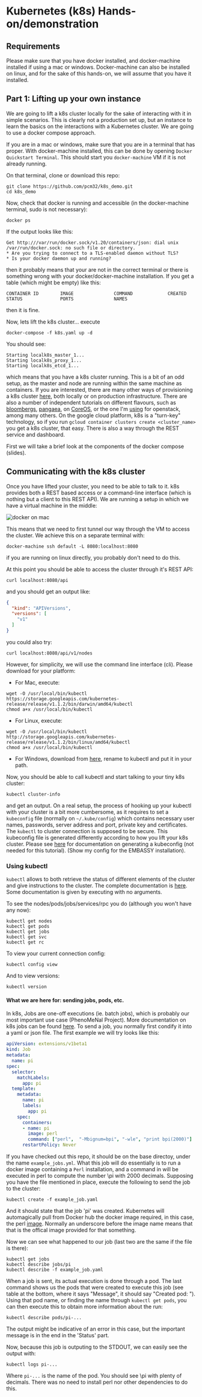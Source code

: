 # Kubernetes (k8s) Hands-on/demonstration

## Requirements

Please make sure that you have docker installed, and docker-machine installed if using a mac or windows. Docker-machine can also be installed on linux, and for the sake of this hands-on, we will assume that you have it installed.

## Part 1: Lifting up your own instance

We are going to lift a k8s cluster locally for the sake of interacting with it in simple scenarios. This is clearly not a production set up, but an instance to learn the basics on the interactions with a Kubernetes cluster. We are going to use a docker compose approach.

If you are in a mac or windows, make sure that you are in a terminal that has proper. With docker-machine installed, this can be done by opening `Docker Quickstart Terminal`. This should start you `docker-machine` VM if it is not already running.

On that terminal, clone or download this repo:
```
git clone https://github.com/pcm32/k8s_demo.git
cd k8s_demo
```
Now, check that docker is running and accessible (in the docker-machine terminal, sudo is not necessary):
```
docker ps
```
If the output looks like this:
```
Get http:///var/run/docker.sock/v1.20/containers/json: dial unix /var/run/docker.sock: no such file or directory.
* Are you trying to connect to a TLS-enabled daemon without TLS?
* Is your docker daemon up and running?
```
then it probably means that your are not in the correct terminal or there is something wrong with your docker/docker-machine installation. If you get a table (which might be empty) like this:
```
CONTAINER ID        IMAGE               COMMAND             CREATED             STATUS              PORTS               NAMES
```
then it is fine.

Now, lets lift the k8s cluster... execute
```
docker-compose -f k8s.yaml up -d
```
You should see:
```
Starting localk8s_master_1...
Starting localk8s_proxy_1...
Starting localk8s_etcd_1...
```
which means that you have a k8s cluster running. This is a bit of an odd setup, as the master and node are running within the same machine as containers. If you are interested, there are many other ways of provisioning a k8s cluster [here](http://kubernetes.io/v1.1/docs/getting-started-guides/), both locally or on production infrastructure. There are also a number of independent tutorials on different flavours, such as [bloombergs](https://github.com/bloomberg/kubernetes-cluster-cookbook/blob/master/templates/default/flannel-flanneld.erb), [pangaea](https://github.com/hasura/pangaea), on [CoreOS](https://coreos.com/kubernetes/docs/latest/getting-started.html), or the one I'm [using](https://github.com/phnmnl/mantl-kubernetes) for openstack, among many others. 
On the google cloud platform, k8s is a "turn-key" technology, so if you run `gcloud container clusters create <cluster_name>` you get a k8s cluster, that easy. There is also a way through the REST service and dashboard.

First we will take a brief look at the components of the docker compose (slides).

## Communicating with the k8s cluster

Once you have lifted your cluster, you need to be able to talk to it. k8s provides both a REST based access or a command-line interface (which is nothing but a client to this REST API). We are running a setup in which we have a virtual machine in the middle:

![docker on mac](https://docs.docker.com/engine/installation/images/mac_docker_host.svg) 

This means that we need to first tunnel our way through the VM to access the cluster. We achieve this on a separate terminal with:
```
docker-machine ssh default -L 8080:localhost:8080
```
if you are running on linux directly, you probably don't need to do this. 

At this point you should be able to access the cluster through it's REST API:
```
curl localhost:8080/api
```
and you should get an output like:

```json
{
  "kind": "APIVersions",
  "versions": [
    "v1"
  ]
}
```
you could also try:
```
curl localhost:8080/api/v1/nodes
```

However, for simplicity, we will use the command line interface (cli). Please download for your platform:
- For Mac, execute:
```
wget -O /usr/local/bin/kubectl https://storage.googleapis.com/kubernetes-release/release/v1.1.2/bin/darwin/amd64/kubectl
chmod a+x /usr/local/bin/kubectl
```
- For Linux, execute:
```
wget -O /usr/local/bin/kubectl http://storage.googleapis.com/kubernetes-release/release/v1.1.2/bin/linux/amd64/kubectl
chmod a+x /usr/local/bin/kubectl
```
- For Windows, download from [here](https://github.com/eirslett/kubectl-windows/raw/master/kubectl-1.1.3.exe), rename to kubectl and put it in your path.

Now, you should be able to call kubectl and start talking to your tiny k8s cluster:

```
kubectl cluster-info
```
and get an output. On a real setup, the process of hooking up your kubectl with your cluster is a bit more cumbersome, as it requires to set a `kubeconfig` file (normally on `~/.kube/config`) which contains necessary user names, passwords, server address and port, private key and certificates. The `kubectl` to cluster connection is supposed to be secure. This kubeconfig file is generated differently according to how you lift your k8s cluster. Please see [here](https://github.com/kubernetes/kubernetes/blob/release-1.1/docs/user-guide/kubeconfig-file.md) for documentation on generating a kubeconfig (not needed for this tutorial). (Show my config for the EMBASSY installation).

### Using kubectl

`kubectl` allows to both retrieve the status of different elements of the cluster and give instructions to the cluster. The complete documentation is [here](https://cloud.google.com/container-engine/docs/kubectl/). Some documentation is given by executing with no arguments.

To see the nodes/pods/jobs/services/rpc you do (although you won't have any now):
```
kubectl get nodes
kubectl get pods
kubectl get jobs
kubectl get svc
kubectl get rc
```
To view your current connection config:
```
kubectl config view
```
And to view versions:
```
kubectl version
```

#### What we are here for: sending jobs, pods, etc.

In k8s, Jobs are one-off executions (ie. batch jobs), which is probably our most important use case (PhenoMeNal Project). More documentation on k8s jobs can be found [here](https://cloud.google.com/container-engine/docs/jobs). To send a job, you normally first condify it into a yaml or json file. The first example we will try looks like this:

```yaml
apiVersion: extensions/v1beta1
kind: Job
metadata:
  name: pi
spec:
  selector:
    matchLabels:
      app: pi
  template:
    metadata:
      name: pi
      labels:
        app: pi
    spec:
      containers:
      - name: pi
        image: perl
        command: ["perl",  "-Mbignum=bpi", "-wle", "print bpi(2000)"]
      restartPolicy: Never
```
If you have checked out this repo, it should be on the base directoy, under the name `example_jobs.yml`. What this job will do essentially is to run a docker image containing a `Perl` installation, and a command in will be executed in perl to compute the number \pi with 2000 decimals. Supposing you have the file mentioned in place, execute the following to send the job to the cluster:
```
kubectl create -f example_job.yaml
```
And it should state that the job 'pi' was created. Kubernetes will automagically pull from Docker hub the docker image required, in this case, the perl [image](https://hub.docker.com/_/perl/). Normally an underscore before the image name means that that is the offical image provided for that something.

Now we can see what happened to our job (last two are the same if the file is there):
```
kubectl get jobs
kubectl describe jobs/pi
kubectl describe -f example_job.yaml
```
When a job is sent, its actual execution is done through a pod. The last command shows us the pods that were created to execute this job (see table at the bottom, where it says "Message", it should say "Created pod: "). Using that pod name, or finding the name through `kubectl get pods`, you can then execute this to obtain more information about the run:

```
kubectl describe pods/pi-...
```
The output might be indicative of an error in this case, but the important message is in the end in the 'Status' part.

Now, because this job is outputing to the STDOUT, we can easily see the output with:
```
kubectl logs pi-...
```
Where `pi-...` is the name of the pod. You should see \pi with plenty of decimals. There was no need to install perl nor other dependencies to do this.

















